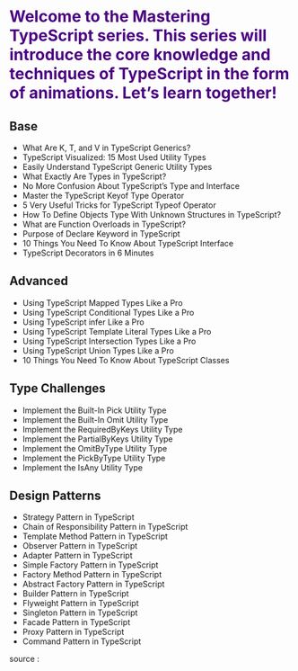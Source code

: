 # <span style="color:indigo">Welcome to the Mastering TypeScript series. This series will introduce the core knowledge and techniques of TypeScript in the form of animations. Let’s learn together!</span>

## Base
- What Are K, T, and V in TypeScript Generics?
- TypeScript Visualized: 15 Most Used Utility Types
- Easily Understand TypeScript Generic Utility Types
- What Exactly Are Types in TypeScript?
- No More Confusion About TypeScript’s Type and Interface
- Master the TypeScript Keyof Type Operator
- 5 Very Useful Tricks for TypeScript Typeof Operator
- How To Define Objects Type With Unknown Structures in TypeScript?
- What are Function Overloads in TypeScript?
- Purpose of Declare Keyword in TypeScript
- 10 Things You Need To Know About TypeScript Interface
- TypeScript Decorators in 6 Minutes
## Advanced
- Using TypeScript Mapped Types Like a Pro
- Using TypeScript Conditional Types Like a Pro
- Using TypeScript infer Like a Pro
- Using TypeScript Template Literal Types Like a Pro
- Using TypeScript Intersection Types Like a Pro
- Using TypeScript Union Types Like a Pro
- 10 Things You Need To Know About TypeScript Classes
## Type Challenges
- Implement the Built-In Pick Utility Type
- Implement the Built-In Omit Utility Type
- Implement the RequiredByKeys Utility Type
- Implement the PartialByKeys Utility Type
- Implement the OmitByType Utility Type
- Implement the PickByType Utility Type
- Implement the IsAny Utility Type
## Design Patterns
- Strategy Pattern in TypeScript
- Chain of Responsibility Pattern in TypeScript
- Template Method Pattern in TypeScript
- Observer Pattern in TypeScript
- Adapter Pattern in TypeScript
- Simple Factory Pattern in TypeScript
- Factory Method Pattern in TypeScript
- Abstract Factory Pattern in TypeScript
- Builder Pattern in TypeScript
- Flyweight Pattern in TypeScript
- Singleton Pattern in TypeScript
- Facade Pattern in TypeScript
- Proxy Pattern in TypeScript
- Command Pattern in TypeScript

source :
[^1]: https://medium.com/frontend-canteen/with-these-articles-you-will-not-be-confused-when-learning-typescript-d96a5c99e229